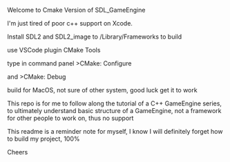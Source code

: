 Welcome to Cmake Version of SDL_GameEngine

I'm just tired of poor c++ support on Xcode.

Install SDL2 and SDL2_image to /Library/Frameworks to build

use VSCode plugin CMake Tools

type in command panel >CMake: Configure

and >CMake: Debug

build for MacOS, not sure of other system, good luck get it to work

This repo is for me to follow along the tutorial of a C++ GameEngine series, to ultimately understand basic structure of a GameEngine, not a framework for other people to work on, thus no support

This readme is a reminder note for myself, I know I will definitely forget how to build my project, 100%

Cheers